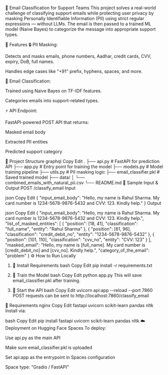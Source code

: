 📧 Email Classification for Support Teams
This project solves a real-world challenge of classifying support emails while protecting user privacy by masking Personally Identifiable Information (PII) using strict regular expressions — without LLMs. The email is then passed to a trained ML model (Naive Bayes) to categorize the message into appropriate support types.

🚀 Features
🔒 PII Masking:

Detects and masks emails, phone numbers, Aadhar, credit cards, CVV, expiry, DoB, full names.

Handles edge cases like "+91" prefix, hyphens, spaces, and more.

🧠 Email Classification:

Trained using Naive Bayes on TF-IDF features.

Categories emails into support-related types.

⚡ API Endpoint:

FastAPI-powered POST API that returns:

Masked email body

Extracted PII entities

Predicted support category

📁 Project Structure
graphql
Copy
Edit
.
├── api.py # FastAPI for prediction API
├── app.py # Entry point for training the model
├── models.py # Model training pipeline
├── utils.py # PII masking logic
├── email_classifier.pkl # Saved trained model
├── data/
│ └── combined_emails_with_natural_pii.csv
└── README.md
🧪 Sample Input & Output
POST /classify_email
Input

json
Copy
Edit
{
"input_email_body": "Hello, my name is Rahul Sharma. My card number is 1234-5678-9876-5432 and CVV: 123. Kindly help."
}
Output

json
Copy
Edit
{
"input_email_body": "Hello, my name is Rahul Sharma. My card number is 1234-5678-9876-5432 and CVV: 123. Kindly help.",
"list_of_masked_entities": [
{
"position": [18, 41],
"classification": "full_name",
"entity": "Rahul Sharma"
},
{
"position": [61, 96],
"classification": "credit_debit_no",
"entity": "1234-5678-9876-5432"
},
{
"position": [101, 110],
"classification": "cvv_no",
"entity": "CVV: 123"
}
],
"masked_email": "Hello, my name is [full_name]. My card number is [credit_debit_no] and [cvv_no]. Kindly help.",
"category_of_the_email": "problem"
}
⚙️ How to Run Locally

1. 🔧 Install Requirements
   bash
   Copy
   Edit
   pip install -r requirements.txt
2. 🧠 Train the Model
   bash
   Copy
   Edit
   python app.py
   This will save email_classifier.pkl after training.

3. 🚀 Start the API
   bash
   Copy
   Edit
   uvicorn api:app --reload --port 7860
   POST requests can be sent to http://localhost:7860/classify_email

🧰 Requirements
nginx
Copy
Edit
fastapi
uvicorn
scikit-learn
pandas
nltk
Install via:

bash
Copy
Edit
pip install fastapi uvicorn scikit-learn pandas nltk
☁️ Deployment on Hugging Face Spaces
To deploy:

Use api.py as the main API

Make sure email_classifier.pkl is uploaded

Set api:app as the entrypoint in Spaces configuration

Space type: "Gradio / FastAPI"
